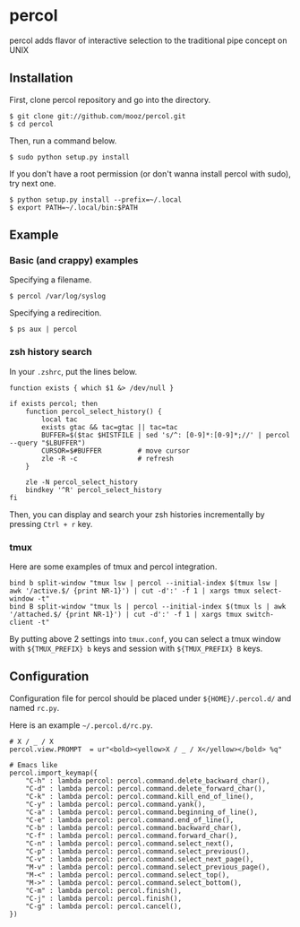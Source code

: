 # percol

percol adds flavor of interactive selection to the traditional pipe concept on UNIX

## Installation

First, clone percol repository and go into the directory.

    $ git clone git://github.com/mooz/percol.git
    $ cd percol

Then, run a command below.

    $ sudo python setup.py install

If you don't have a root permission (or don't wanna install percol with sudo), try next one.

    $ python setup.py install --prefix=~/.local
    $ export PATH=~/.local/bin:$PATH

## Example

### Basic (and crappy) examples

Specifying a filename.

    $ percol /var/log/syslog

Specifying a redirecition.

    $ ps aux | percol

### zsh history search

In your `.zshrc`, put the lines below.

    function exists { which $1 &> /dev/null }
    
    if exists percol; then
        function percol_select_history() {
            local tac
            exists gtac && tac=gtac || tac=tac
            BUFFER=$($tac $HISTFILE | sed 's/^: [0-9]*:[0-9]*;//' | percol --query "$LBUFFER")
            CURSOR=$#BUFFER         # move cursor
            zle -R -c               # refresh
        }
    
        zle -N percol_select_history
        bindkey '^R' percol_select_history
    fi

Then, you can display and search your zsh histories incrementally by pressing `Ctrl + r` key.

### tmux

Here are some examples of tmux and percol integration.

    bind b split-window "tmux lsw | percol --initial-index $(tmux lsw | awk '/active.$/ {print NR-1}') | cut -d':' -f 1 | xargs tmux select-window -t"
    bind B split-window "tmux ls | percol --initial-index $(tmux ls | awk '/attached.$/ {print NR-1}') | cut -d':' -f 1 | xargs tmux switch-client -t"

By putting above 2 settings into `tmux.conf`, you can select a tmux window with `${TMUX_PREFIX} b` keys and session with `${TMUX_PREFIX} B` keys.

## Configuration

Configuration file for percol should be placed under `${HOME}/.percol.d/` and named `rc.py`.

Here is an example `~/.percol.d/rc.py`. 

    # X / _ / X
    percol.view.PROMPT  = ur"<bold><yellow>X / _ / X</yellow></bold> %q"
    
    # Emacs like
    percol.import_keymap({
        "C-h" : lambda percol: percol.command.delete_backward_char(),
        "C-d" : lambda percol: percol.command.delete_forward_char(),
        "C-k" : lambda percol: percol.command.kill_end_of_line(),
        "C-y" : lambda percol: percol.command.yank(),
        "C-a" : lambda percol: percol.command.beginning_of_line(),
        "C-e" : lambda percol: percol.command.end_of_line(),
        "C-b" : lambda percol: percol.command.backward_char(),
        "C-f" : lambda percol: percol.command.forward_char(),
        "C-n" : lambda percol: percol.command.select_next(),
        "C-p" : lambda percol: percol.command.select_previous(),
        "C-v" : lambda percol: percol.command.select_next_page(),
        "M-v" : lambda percol: percol.command.select_previous_page(),
        "M-<" : lambda percol: percol.command.select_top(),
        "M->" : lambda percol: percol.command.select_bottom(),
        "C-m" : lambda percol: percol.finish(),
        "C-j" : lambda percol: percol.finish(),
        "C-g" : lambda percol: percol.cancel(),
    })
